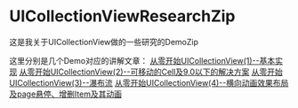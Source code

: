 # UICollectionViewResearchZip
这是我关于UICollectionView做的一些研究的DemoZip

这里分别是几个Demo对应的讲解文章：
[从零开始UICollectionView(1)--基本实现](http://www.jianshu.com/p/3d6ee79e28c1)
[从零开始UICollectionView(2)--可移动的Cell及9.0以下的解决方案](http://www.jianshu.com/p/54838d23c05b)
[从零开始UICollectionView(3)--瀑布流](http://www.jianshu.com/p/2e965890bfb1)
[从零开始UICollectionView(4)--横向动画效果布局及page悬停、增删Item及其动画](http://www.jianshu.com/p/d2421b88ee64)
